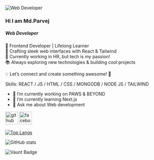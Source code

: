 ![Web Developer ](https://i.ibb.co.com/Hfnzj1vb/github-banner.png)
### Hi I am Md.Parvej
##### Web Developer 


🚀 Frontend Developer | Lifelong Learner <br>
🎨 Crafting sleek web interfaces with React & Tailwind <br>
💼 Currently working in HR, but tech is my passion! <br>
📚 Always exploring new technologies & building cool projects

💡 Let’s connect and create something awesome! 🚀

Skills: REACT / JS / HTML / CSS / MONGODB / NODE JS / TAILWIND

- 🔭 I’m currently working on PAWS & BEYOND 
- 🌱 I’m currently learning Next.js 
- 💬 Ask me about Web development  


[<img src='https://cdn.jsdelivr.net/npm/simple-icons@3.0.1/icons/github.svg' alt='github' height='40'>](https://github.com/Parvej101)  [<img src='https://cdn.jsdelivr.net/npm/simple-icons@3.0.1/icons/facebook.svg' alt='facebook' height='40'>](https://www.facebook.com//mhparvej.khan.5 )  

[![Top Langs](https://github-readme-stats.vercel.app/api/top-langs/?username=Parvej101)](https://github.com/anuraghazra/github-readme-stats)

![GitHub stats](https://github-readme-stats.vercel.app/api?username=Parvej101&show_icons=true&count_private=true)  

![Vaunt Badge](https://api.vaunt.dev/v1/github/entities/Parvej101/contributions?format=svg&private=true)  

